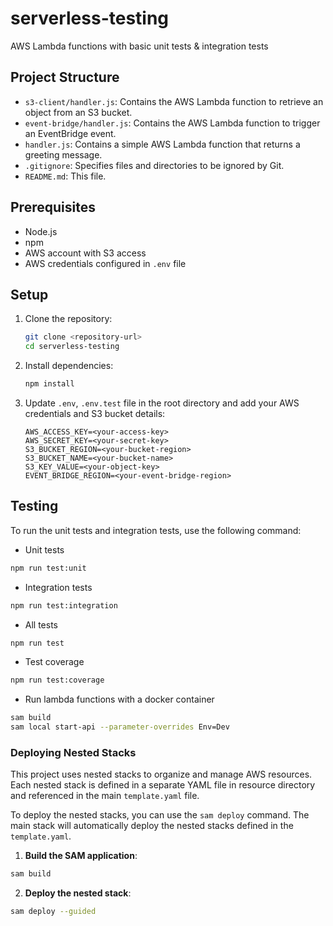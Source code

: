 # serverless-testing

AWS Lambda functions with basic unit tests & integration tests

## Project Structure

- `s3-client/handler.js`: Contains the AWS Lambda function to retrieve an object from an S3 bucket.
- `event-bridge/handler.js`: Contains the AWS Lambda function to trigger an EventBridge event.
- `handler.js`: Contains a simple AWS Lambda function that returns a greeting message.
- `.gitignore`: Specifies files and directories to be ignored by Git.
- `README.md`: This file.

## Prerequisites

- Node.js
- npm
- AWS account with S3 access
- AWS credentials configured in `.env` file

## Setup

1. Clone the repository:

   ```sh
   git clone <repository-url>
   cd serverless-testing
   ```

2. Install dependencies:

   ```sh
   npm install
   ```

3. Update `.env`, `.env.test` file in the root directory and add your AWS credentials and S3 bucket details:
   ```plaintext
   AWS_ACCESS_KEY=<your-access-key>
   AWS_SECRET_KEY=<your-secret-key>
   S3_BUCKET_REGION=<your-bucket-region>
   S3_BUCKET_NAME=<your-bucket-name>
   S3_KEY_VALUE=<your-object-key>
   EVENT_BRIDGE_REGION=<your-event-bridge-region>
   ```

## Testing

To run the unit tests and integration tests, use the following command:

- Unit tests

```sh
npm run test:unit
```

- Integration tests

```sh
npm run test:integration
```

- All tests

```sh
npm run test
```

- Test coverage

```sh
npm run test:coverage
```

- Run lambda functions with a docker container

```sh
sam build
sam local start-api --parameter-overrides Env=Dev
```

### Deploying Nested Stacks

This project uses nested stacks to organize and manage AWS resources. Each nested stack is defined in a separate YAML file in resource directory and referenced in the main `template.yaml` file.

To deploy the nested stacks, you can use the `sam deploy` command. The main stack will automatically deploy the nested stacks defined in the `template.yaml`.

1. **Build the SAM application**:
```sh
sam build
```

2. **Deploy the nested stack**:
```sh
sam deploy --guided
```
